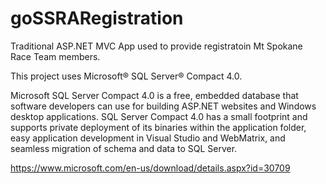 # goSSRARegistration

Traditional ASP.NET MVC App used to provide registratoin Mt Spokane Race Team members.

This project uses Microsoft® SQL Server® Compact 4.0.

Microsoft SQL Server Compact 4.0 is a free, embedded database that software developers can use for building ASP.NET websites and Windows desktop applications. SQL Server Compact 4.0 has a small footprint and supports private deployment of its binaries within the application folder, easy application development in Visual Studio and WebMatrix, and seamless migration of schema and data to SQL Server.

https://www.microsoft.com/en-us/download/details.aspx?id=30709
